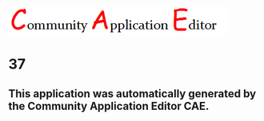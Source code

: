 ![CAE](https://github.com/CAETESTRWTH/CAE-Deployment-Temp/blob/master/img/logo.png)  

37
===================


This application was automatically generated by the Community Application Editor CAE.  
---------------
